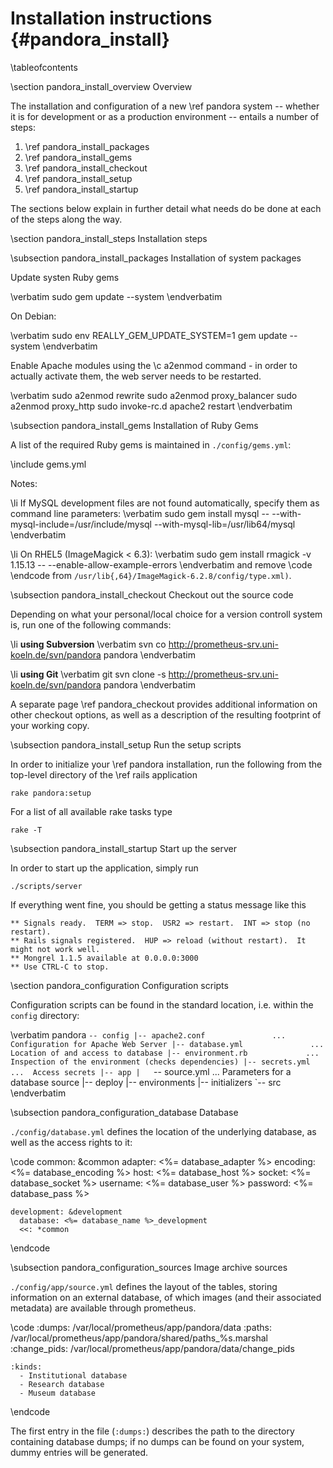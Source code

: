 
Installation instructions    {#pandora_install}
=========================

\tableofcontents

\section pandora_install_overview Overview

The installation and configuration of a new \ref pandora system -- whether it is
for development or as a production environment -- entails a number of steps:

1. \ref pandora_install_packages
2. \ref pandora_install_gems
3. \ref pandora_install_checkout
4. \ref pandora_install_setup
5. \ref pandora_install_startup

The sections below explain in further detail what needs do be done at each of the
steps along the way.

\section pandora_install_steps Installation steps

\subsection pandora_install_packages Installation of system packages

Update systen Ruby gems

\verbatim
sudo gem update --system
\endverbatim

On Debian:

\verbatim
sudo env REALLY_GEM_UPDATE_SYSTEM=1 gem update --system
\endverbatim

Enable Apache modules using the \c a2enmod command - in order to actually activate
them, the web server needs to be restarted.

\verbatim
sudo a2enmod rewrite
sudo a2enmod proxy_balancer
sudo a2enmod proxy_http
sudo invoke-rc.d apache2 restart
\endverbatim

\subsection pandora_install_gems Installation of Ruby Gems

A list of the required Ruby gems is maintained in `./config/gems.yml`:

\include gems.yml

Notes:

\li If MySQL development files are not found automatically, specify them as command
line parameters:
\verbatim
sudo gem install mysql -- --with-mysql-include=/usr/include/mysql --with-mysql-lib=/usr/lib64/mysql
\endverbatim

\li On RHEL5 (ImageMagick < 6.3):
\verbatim
sudo gem install rmagick -v 1.15.13 -- --enable-allow-example-errors
\endverbatim
and remove
\code
<include file="type-windows.xml" />
\endcode
from `/usr/lib{,64}/ImageMagick-6.2.8/config/type.xml)`. 

\subsection pandora_install_checkout Checkout out the source code

Depending on what your personal/local choice for a version controll system is,
run one of the following commands:

\li **using Subversion**
\verbatim
svn co http://prometheus-srv.uni-koeln.de/svn/pandora pandora
\endverbatim

\li **using Git**
\verbatim
git svn clone -s http://prometheus-srv.uni-koeln.de/svn/pandora pandora
\endverbatim

A separate page \ref pandora_checkout provides additional information on other
checkout options, as well as a description of the resulting footprint of your
working copy.

\subsection pandora_install_setup Run the setup scripts

In order to initialize your \ref pandora installation, run the following from the
top-level directory of the \ref rails application

    rake pandora:setup

For a list of all available rake tasks type

    rake -T

\subsection pandora_install_startup Start up the server

In order to start up the application, simply run

    ./scripts/server

If everything went fine, you should be getting a status message like this

    ** Signals ready.  TERM => stop.  USR2 => restart.  INT => stop (no restart).
    ** Rails signals registered.  HUP => reload (without restart).  It might not work well.
    ** Mongrel 1.1.5 available at 0.0.0.0:3000
    ** Use CTRL-C to stop.

\section pandora_configuration Configuration scripts

Configuration scripts can be found in the standard location, i.e. within
the `config` directory:

\verbatim
pandora
`-- config
    |-- apache2.conf               ...  Configuration for Apache Web Server
    |-- database.yml               ...  Location of and access to database
    |-- environment.rb             ...  Inspection of the environment (checks dependencies)
    |-- secrets.yml                ...  Access secrets
    |-- app
    |   `-- source.yml             ...  Parameters for a database source
    |-- deploy
    |-- environments
    |-- initializers
    `-- src
\endverbatim

\subsection pandora_configuration_database Database

`./config/database.yml` defines the location of the underlying database, as well as the
access rights to it:

\code
    common: &common
      adapter:  <%= database_adapter %>
      encoding: <%= database_encoding %>
      host:     <%= database_host %>
      socket:   <%= database_socket %>
      username: <%= database_user %>
      password: <%= database_pass %>

    development: &development
      database: <%= database_name %>_development
      <<: *common
\endcode

\subsection pandora_configuration_sources Image archive sources

`./config/app/source.yml` defines the layout of the tables, storing information on an
external database, of which images (and their associated metadata) are available
through prometheus.

\code
    :dumps: /var/local/prometheus/app/pandora/data
    :paths: /var/local/prometheus/app/pandora/shared/paths_%s.marshal
    :change_pids: /var/local/prometheus/app/pandora/data/change_pids

    :kinds:
      - Institutional database
      - Research database
      - Museum database
\endcode

The first entry in the file (``:dumps:``) describes the path to the directory
containing database dumps; if no dumps can be found on your system, dummy
entries will be generated.
